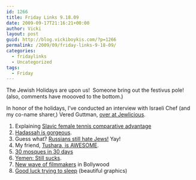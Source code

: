 ```yaml
---
id: 1266
title: Friday Links 9.18.09
date: 2009-09-17T21:16:21+00:00
author: Vicki
layout: post
guid: http://blog.vickiboykis.com/?p=1266
permalink: /2009/09/friday-links-9-18-09/
categories:
  - fridaylinks
  - Uncategorized
tags:
  - Friday
---
```

The Jewish Holidays are upon us!  Someone bring out the festivus pole!  (also, comments have moooved to the bottom.)

In honor of the holidays, I&#8217;ve conducted an interview with Israeli Chef (and my co-name sharer,) Vered Guttman, [over at Jewlicious](http://www.jewlicious.com/author/vicki).

  1. Explaining [Slavic female tennis comparative advantage](http://blogs.nyu.edu/fas/dri/aidwatch/2009/09/explaining_slavic_female_tenni.html)
  2. [Hadassah is gorgeous](http://hadassahsabo.wordpress.com/2009/09/09/cover-girl).
  3. Guess what? [Russians still hate Jews!](http://www.ynetnews.com/articles/0,7340,L-3776714,00.html) Yay!
  4. My friend, [Tushara, is AWESOME](http://www.thetrainofthought.com/2009/09/teabaggers-occupy-small-stretch-of-dc.html).
  5. [30 mosques in 30 days](http://negevrockcity.com/post/189396760/30-mosques-in-30-days-is-a-new-tumblog-from-aman)
  6. [Yemen: Still sucks](http://latimesblogs.latimes.com/babylonbeyond/2009/09/yemen-12yearold-girl-dies-giving-birth-after-days-of-labor.html).
  7. [New wave of filmmakers](http://www.sepiamutiny.com/sepia/archives/005948.html) in Bollywood
  8. [Good luck trying to sleep](http://niemann.blogs.nytimes.com/2009/09/14/good-night-and-tough-luck/) (beautiful graphics)